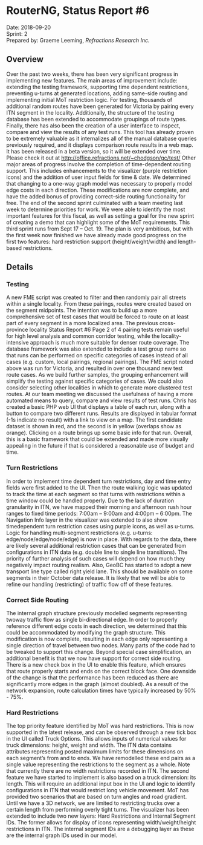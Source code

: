 # RouterNG, Status Report #6
Date: 2018-09-20<br>
Sprint: 2<br>
Prepared by: Graeme Leeming, *Refractions Research Inc.*
## Overview
Over the past two weeks, there has been very significant progress in implementing new features. The main areas of improvement include: extending the testing framework, supporting time dependent restrictions, preventing u-turns at generated locations, adding same-side routing and implementing initial MoT restriction logic.
For testing, thousands of additional random routes have been generated for Victoria by pairing every ITN segment in the locality. Additionally, the structure of the testing database has been extended to accommodate groupings of route types. Finally, there has also been the creation of a user interface to inspect, compare and view the results of any test runs. This tool has already proven to be extremely valuable as it internalizes all of the manual database queries previously required, and it displays comparison route results in a web map. It has been released in a beta version, so it will be extended over time. Please check it out at http://office.refractions.net/~chodgson/gc/test/
Other major areas of progress involve the completion of time-dependent routing support. This includes enhancements to the visualizer (purple restriction icons) and the addition of user input fields for time & date. We determined that changing to a one-way graph model was necessary to properly model edge costs in each direction. These modifications are now complete, and have the added bonus of providing correct-side routing functionality for free.
The end of the second sprint culminated with a team meeting last week to determine priorities for work. We were able to identify the most important features for this fiscal, as well as setting a goal for the new sprint of creating a demo that can highlight some of the MoT requirements. This third sprint runs from Sept 17 – Oct. 19. The plan is very ambitious, but with the first week now finished we have already made good progress on the first two features: hard restriction support (height/weight/width) and length-based restrictions.
## Details
### Testing
A new FME script was created to filter and then randomly pair all streets within a single locality. From these pairings, routes were created based on the segment midpoints. The intention was to build up a more comprehensive set of test cases that would be forced to route on at least part of every segment in a more localized area. The previous cross-province locality
Status Report #6 Page 2 of 4
pairing tests remain useful for high level analysis and common corridor
testing, while the locality-intensive approach is much more suitable for
denser route coverage.
The database framework was also extended to include a test group name so
that runs can be performed on specific categories of cases instead of all
cases (e.g. custom, local pairings, regional pairings). The FME script noted
above was run for Victoria, and resulted in over one thousand new test route
cases. As we build further samples, the grouping enhancement will simplify
the testing against specific categories of cases. We could also consider
selecting other localities in which to generate more clustered test routes.
At our team meeting we discussed the usefulness of having a more
automated means to query, compare and view results of test runs. Chris has
created a basic PHP web UI that displays a table of each run, along with a
button to compare two different runs. Results are displayed in tabular
format (-1s indicate no result) with a link to view on a map. The first
candidate dataset is shown in red, and the second is in yellow (overlaps show
as orange). Clicking on a route brings up some basic info for that run.
Overall, this is a basic framework that could be extended and made more
visually appealing in the future if that is considered a reasonable use of
budget and time.
### Turn Restrictions
In order to implement time dependent turn restrictions, day and time entry
fields were first added to the UI. Then the route walking logic was updated
to track the time at each segment so that turns with restrictions within a
time window could be handled properly. Due to the lack of duration
granularity in ITN, we have mapped their morning and afternoon rush hour
ranges to fixed time periods: 7:00am – 9:00am and 4:00pm – 6:00pm.
The Navigation Info layer in the visualizer was extended to also show timedependent
turn restriction cases using purple icons, as well as u-turns. Logic
for handling multi-segment restrictions (e.g. u-turns:
edge/node/edge/node/edge) is now in place.
With regards to the data, there are likely several additional restriction cases
that can be generated from configurations in ITN data (e.g. double line to
single line transitions). The priority of further analysis of such cases will
depend on how much they negatively impact routing realism. Also, GeoBC
has started to adopt a new transport line type called right yield lane. This
should be available on some segments in their October data release. It is
likely that we will be able to refine our handling (restricting) of traffic flow off
of these features.
### Correct Side Routing
The internal graph structure previously modelled segments representing twoway
traffic flow as single bi-directional edge. In order to properly reference
different edge costs in each direction, we determined that this could be
accommodated by modifying the graph structure. This modification is now
complete, resulting in each edge only representing a single direction of travel
between two nodes. Many parts of the code had to be tweaked to support
this change. Beyond special case simplification, an additional benefit is that we now have
support for correct side routing. There is a new check box in the UI to
enable this feature, which ensures that route properly starts and ends on the
correct block face. One downside of the change is that the performance has
been reduced as there are significantly more edges in the graph (almost
doubled). As a result of the network expansion, route calculation times have
typically increased by 50% - 75%.
### Hard Restrictions
The top priority feature identified by MoT was hard restrictions. This is now
supported in the latest release, and can be observed through a new tick box
in the UI called Truck Options. This allows inputs of numerical values for
truck dimensions: height, weight and width. The ITN data contains attributes
representing posted maximum limits for these dimensions on each segment’s
from and to ends. We have remodelled these end pairs as a single value
representing the restrictions to the segment as a whole. Note that currently
there are no width restrictions recorded in ITN.
The second feature we have started to implement is also based on a truck
dimension: its length. This will require an additional input box in the UI and
logic to identify configurations in ITN that would restrict long vehicle
movement. MoT has provided two scenarios that are based on turn angles
and road gradient. Until we have a 3D network, we are limited to restricting
trucks over a certain length from performing overly tight turns.
The visualizer has been extended to include two new layers: Hard
Restrictions and Internal Segment IDs. The former allows for display of icons
representing width/weight/height restrictions in ITN. The internal segment
IDs are a debugging layer as these are the internal graph IDs used in our
model.

